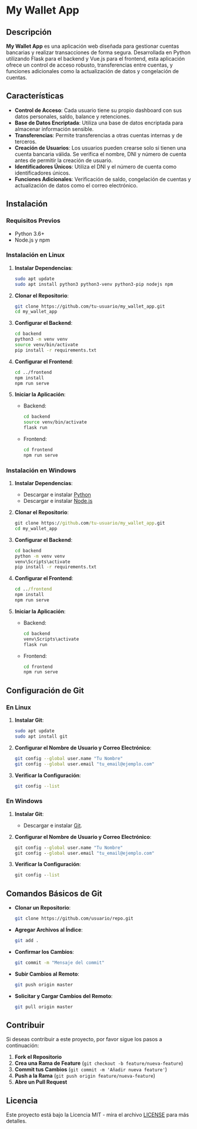 # My Wallet App

## Descripción

**My Wallet App** es una aplicación web diseñada para gestionar cuentas bancarias y realizar transacciones de forma segura. Desarrollada en Python utilizando Flask para el backend y Vue.js para el frontend, esta aplicación ofrece un control de acceso robusto, transferencias entre cuentas, y funciones adicionales como la actualización de datos y congelación de cuentas.

## Características

- **Control de Acceso**: Cada usuario tiene su propio dashboard con sus datos personales, saldo, balance y retenciones.
- **Base de Datos Encriptada**: Utiliza una base de datos encriptada para almacenar información sensible.
- **Transferencias**: Permite transferencias a otras cuentas internas y de terceros.
- **Creación de Usuarios**: Los usuarios pueden crearse solo si tienen una cuenta bancaria válida. Se verifica el nombre, DNI y número de cuenta antes de permitir la creación de usuario.
- **Identificadores Únicos**: Utiliza el DNI y el número de cuenta como identificadores únicos.
- **Funciones Adicionales**: Verificación de saldo, congelación de cuentas y actualización de datos como el correo electrónico.



## Instalación

### Requisitos Previos

- Python 3.6+
- Node.js y npm

### Instalación en Linux

1. **Instalar Dependencias**:
    ```bash
    sudo apt update
    sudo apt install python3 python3-venv python3-pip nodejs npm
    ```

2. **Clonar el Repositorio**:
    ```bash
    git clone https://github.com/tu-usuario/my_wallet_app.git
    cd my_wallet_app
    ```

3. **Configurar el Backend**:
    ```bash
    cd backend
    python3 -m venv venv
    source venv/bin/activate
    pip install -r requirements.txt
    ```

4. **Configurar el Frontend**:
    ```bash
    cd ../frontend
    npm install
    npm run serve
    ```

5. **Iniciar la Aplicación**:
    - Backend:
      ```bash
      cd backend
      source venv/bin/activate
      flask run
      ```
    - Frontend:
      ```bash
      cd frontend
      npm run serve
      ```

### Instalación en Windows

1. **Instalar Dependencias**:
    - Descargar e instalar [Python](https://www.python.org/downloads/)
    - Descargar e instalar [Node.js](https://nodejs.org/)

2. **Clonar el Repositorio**:
    ```cmd
    git clone https://github.com/tu-usuario/my_wallet_app.git
    cd my_wallet_app
    ```

3. **Configurar el Backend**:
    ```cmd
    cd backend
    python -m venv venv
    venv\Scripts\activate
    pip install -r requirements.txt
    ```

4. **Configurar el Frontend**:
    ```cmd
    cd ../frontend
    npm install
    npm run serve
    ```

5. **Iniciar la Aplicación**:
    - Backend:
      ```cmd
      cd backend
      venv\Scripts\activate
      flask run
      ```
    - Frontend:
      ```cmd
      cd frontend
      npm run serve
      ```

## Configuración de Git

### En Linux

1. **Instalar Git**:
    ```bash
    sudo apt update
    sudo apt install git
    ```

2. **Configurar el Nombre de Usuario y Correo Electrónico**:
    ```bash
    git config --global user.name "Tu Nombre"
    git config --global user.email "tu_email@ejemplo.com"
    ```

3. **Verificar la Configuración**:
    ```bash
    git config --list
    ```

### En Windows

1. **Instalar Git**:
    - Descargar e instalar [Git](https://git-scm.com/).

2. **Configurar el Nombre de Usuario y Correo Electrónico**:
    ```cmd
    git config --global user.name "Tu Nombre"
    git config --global user.email "tu_email@ejemplo.com"
    ```

3. **Verificar la Configuración**:
    ```cmd
    git config --list
    ```

## Comandos Básicos de Git

- **Clonar un Repositorio**:
    ```bash
    git clone https://github.com/usuario/repo.git
    ```

- **Agregar Archivos al Índice**:
    ```bash
    git add .
    ```

- **Confirmar los Cambios**:
    ```bash
    git commit -m "Mensaje del commit"
    ```

- **Subir Cambios al Remoto**:
    ```bash
    git push origin master
    ```

- **Solicitar y Cargar Cambios del Remoto**:
    ```bash
    git pull origin master
    ```

## Contribuir

Si deseas contribuir a este proyecto, por favor sigue los pasos a continuación:

1. **Fork el Repositorio**
2. **Crea una Rama de Feature** (`git checkout -b feature/nueva-feature`)
3. **Commit tus Cambios** (`git commit -m 'Añadir nueva feature'`)
4. **Push a la Rama** (`git push origin feature/nueva-feature`)
5. **Abre un Pull Request**

## Licencia

Este proyecto está bajo la Licencia MIT - mira el archivo [LICENSE](LICENSE) para más detalles.

